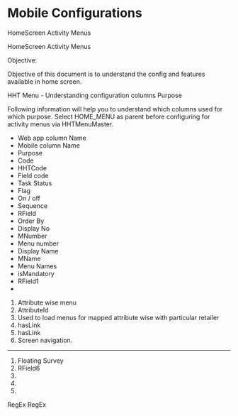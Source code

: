<!-- TITLE: HomeScreen -->
<!-- This will be displayed as a first screen when user logs into application -->

# Mobile Configurations
HomeScreen Activity Menus





HomeScreen Activity Menus

Objective:

Objective of this document is to understand the config and features available in home screen.

HHT Menu - Understanding configuration columns Purpose

Following information will help you to understand which columns used for which purpose. Select HOME_MENU as parent before configuring for activity menus via HHTMenuMaster.

* Web app column Name
* Mobile column Name
* Purpose
* Code
* HHTCode
* Field code
* Task Status
* Flag
* On / off
* Sequence
* RField
* Order By
* Display No
* MNumber
* Menu number
* Display Name
* MName
* Menu Names
* isMandatory
* RField1
* 

1. Attribute wise menu
1. AttributeId
1. Used to load menus for mapped attribute wise with particular retailer 
1. hasLink
1. hasLink
1. Screen navigation. 

-----


1. Floating Survey
1. RField6
1. 
1. 
1. 
RegEx
RegEx











